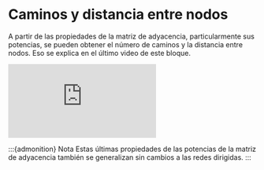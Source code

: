 # Caminos y distancia entre nodos

A partir de las propiedades de la matriz de adyacencia, particularmente sus potencias, se pueden obtener el número de caminos y la distancia entre nodos. Eso se explica en el último video de este bloque.

<div class="iframe-container-out">
	<div class="iframe-container-in">
		<iframe src="https://www.youtube.com/embed/92SEew75HQw" title="YouTube video player" frameborder="0" allow="accelerometer; autoplay; clipboard-write; encrypted-media; gyroscope; picture-in-picture" allowfullscreen></iframe>
	</div>
</div>

:::{admonition} Nota
Estas últimas propiedades de las potencias de la matriz de adyacencia también se generalizan sin cambios a las redes dirigidas.
:::